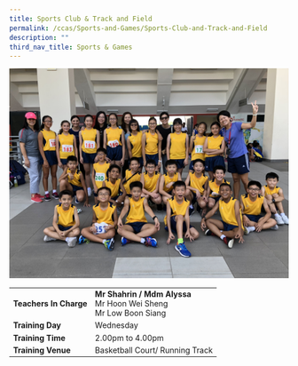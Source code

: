 ```yaml
---
title: Sports Club & Track and Field
permalink: /ccas/Sports-and-Games/Sports-Club-and-Track-and-Field
description: ""
third_nav_title: Sports & Games
---
```

![](/images/trackandfield2018.jpeg)
		 
		 
| |  | 
| -------- | -------- | 
| **Teachers In Charge**     | **Mr Shahrin / Mdm Alyssa**<br>Mr Hoon Wei Sheng<br>Mr Low Boon Siang|
|**Training Day**|Wednesday
|**Training Time**|2.00pm to 4.00pm
|**Training Venue**|Basketball Court/ Running Track